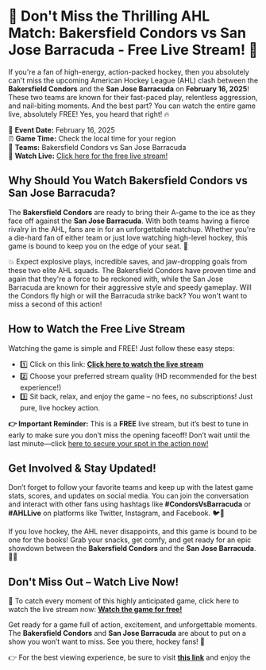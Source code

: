 # 🏒 Don't Miss the Thrilling AHL Match: Bakersfield Condors vs San Jose Barracuda - Free Live Stream! 🏒

If you're a fan of high-energy, action-packed hockey, then you absolutely can't miss the upcoming American Hockey League (AHL) clash between the **Bakersfield Condors** and the **San Jose Barracuda** on **February 16, 2025**! These two teams are known for their fast-paced play, relentless aggression, and nail-biting moments. And the best part? You can watch the entire game live, absolutely FREE! Yes, you heard that right! 🔥

📅 **Event Date:** February 16, 2025  
⏰ **Game Time:** Check the local time for your region  
🏒 **Teams:** Bakersfield Condors vs San Jose Barracuda  
🎥 **Watch Live:** [Click here for the free live stream!](https://tinyurl.com/livestreamfreeo?st=Bakersfield+Condors+vs+San+Jose+Barracud&si=ghc)

## Why Should You Watch Bakersfield Condors vs San Jose Barracuda?

The **Bakersfield Condors** are ready to bring their A-game to the ice as they face off against the **San Jose Barracuda**. With both teams having a fierce rivalry in the AHL, fans are in for an unforgettable matchup. Whether you're a die-hard fan of either team or just love watching high-level hockey, this game is bound to keep you on the edge of your seat. 🥅

💥 Expect explosive plays, incredible saves, and jaw-dropping goals from these two elite AHL squads. The Bakersfield Condors have proven time and again that they're a force to be reckoned with, while the San Jose Barracuda are known for their aggressive style and speedy gameplay. Will the Condors fly high or will the Barracuda strike back? You won't want to miss a second of this action!

## How to Watch the Free Live Stream

Watching the game is simple and FREE! Just follow these easy steps:

- 1️⃣ Click on this link: [**Click here to watch the live stream**](https://tinyurl.com/livestreamfreeo?st=Bakersfield+Condors+vs+San+Jose+Barracud&si=ghc)
- 2️⃣ Choose your preferred stream quality (HD recommended for the best experience!)
- 3️⃣ Sit back, relax, and enjoy the game – no fees, no subscriptions! Just pure, live hockey action.

**👉 Important Reminder:** This is a **FREE** live stream, but it’s best to tune in early to make sure you don’t miss the opening faceoff! Don’t wait until the last minute—click [here to secure your spot in the action now!](https://tinyurl.com/livestreamfreeo?st=Bakersfield+Condors+vs+San+Jose+Barracud&si=ghc)

## Get Involved & Stay Updated!

Don’t forget to follow your favorite teams and keep up with the latest game stats, scores, and updates on social media. You can join the conversation and interact with other fans using hashtags like **#CondorsVsBarracuda** or **#AHLLive** on platforms like Twitter, Instagram, and Facebook. 🐦📸

If you love hockey, the AHL never disappoints, and this game is bound to be one for the books! Grab your snacks, get comfy, and get ready for an epic showdown between the **Bakersfield Condors** and the **San Jose Barracuda**. 🏒🔥

## Don't Miss Out – Watch Live Now!

🎯 To catch every moment of this highly anticipated game, click here to watch the live stream now: [**Watch the game for free!**](https://tinyurl.com/livestreamfreeo?st=Bakersfield+Condors+vs+San+Jose+Barracud&si=ghc)

Get ready for a game full of action, excitement, and unforgettable moments. The **Bakersfield Condors** and **San Jose Barracuda** are about to put on a show you won’t want to miss. See you there, hockey fans! 🙌

👉 For the best viewing experience, be sure to visit [**this link**](https://tinyurl.com/livestreamfreeo?st=Bakersfield+Condors+vs+San+Jose+Barracud&si=ghc) and enjoy the
